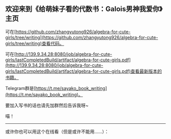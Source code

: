 ## 欢迎来到《给萌妹子看的代数书：Galois男神我爱你》主页

可在[https://github.com/zhangyutong926/algebra-for-cute-girls/tree/writing](https://github.com/zhangyutong926/algebra-for-cute-girls/tree/writing)查看代码。

可在[http://139.9.34.28:8080/job/algebra-for-cute-girls/lastCompletedBuild/artifact/algebra-for-cute-girls.pdf](http://139.9.34.28:8080/job/algebra-for-cute-girls/lastCompletedBuild/artifact/algebra-for-cute-girls.pdf)查看最新版本的书籍。

Telegram群是[https://t.me/sayako_book_writing](https://t.me/sayako_book_writing)。

要加入写书的话也请先加群然后告诉我呀~

喵！

---
或许你也可以用这个在线看（但是或许不能用……）：

<object data="http://139.9.34.28:8080/job/algebra-for-cute-girls/lastCompletedBuild/artifact/algebra-for-cute-girls.pdf" width="100%" height="800rem" type='application/pdf'></object>
